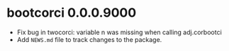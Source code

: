 # bootcorci 0.0.0.9000

* Fix bug in twocorci: variable n was missing when calling adj.corbootci
* Add `NEWS.md` file to track changes to the package.
